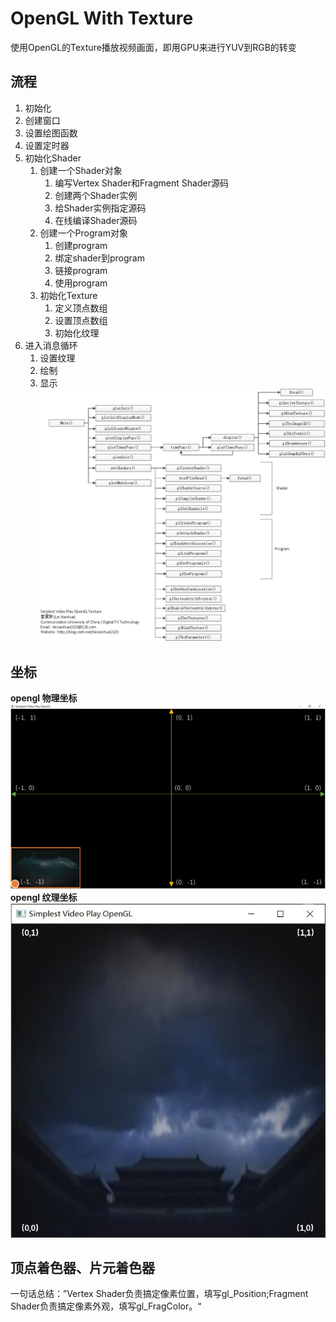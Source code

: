 # OpenGL With Texture
使用OpenGL的Texture播放视频画面，即用GPU来进行YUV到RGB的转变

## 流程
1. 初始化
2. 创建窗口
3. 设置绘图函数
4. 设置定时器
5. 初始化Shader
    1. 创建一个Shader对象
        1. 编写Vertex Shader和Fragment Shader源码
        2. 创建两个Shader实例
        3. 给Shader实例指定源码
        4. 在线编译Shader源码
    2. 创建一个Program对象
        1. 创建program
        2. 绑定shader到program
        3. 链接program
        4. 使用program
    3. 初始化Texture
        1. 定义顶点数组
        2. 设置顶点数组
        3. 初始化纹理
6. 进入消息循环
    1. 设置纹理
    2. 绘制
    3. 显示
![流程图](https://github.com/negier/Practise/blob/master/OpenGLWithTexture/simplest_video_play_opengl_texture.jpg)

## 坐标
**opengl 物理坐标**
![](https://github.com/negier/Practise/blob/master/OpenGLWithTexture/Image%202.png)
**opengl 纹理坐标**
![](https://github.com/negier/Practise/blob/master/OpenGLWithTexture/Texture.png)

## 顶点着色器、片元着色器
一句话总结：”Vertex Shader负责搞定像素位置，填写gl_Position;Fragment Shader负责搞定像素外观，填写gl_FragColor。“
